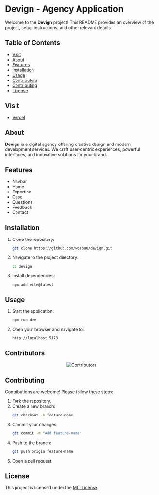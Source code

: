 # Devign - Agency Application

Welcome to the **Devign** project! This README provides an overview of the project, setup instructions, and other relevant details.

## Table of Contents

- [Visit](#visit)
- [About](#about)
- [Features](#features)
- [Installation](#installation)
- [Usage](#usage)
- [Contributors](#contributors)
- [Contributing](#contributing)
- [License](#license)

## Visit

- [Vercel](https://devign0.vercel.app/)

## About

**Devign** is a digital agency offering creative design and modern development services. We craft user-centric experiences, powerful interfaces, and innovative solutions for your brand.

## Features

- Navbar
- Home
- Expertise
- Case
- Questions
- Feedback
- Contact

## Installation

1. Clone the repository:
   ```bash
   git clone https://github.com/woabu0/devign.git
   ```
2. Navigate to the project directory:
   ```bash
   cd devign
   ```
3. Install dependencies:
   ```bash
   npm add vite@latest
   ```

## Usage

1. Start the application:
   ```bash
   npm run dev
   ```
2. Open your browser and navigate to:
   ```
   http://localhost:5173
   ```

## Contributors

<p align="center">
  <a href="https://github.com/imabu0/devign/graphs/contributors">
    <img src="https://contrib.rocks/image?repo=imabu0/devign" alt="Contributors" />
  </a>
</p>

## Contributing

Contributions are welcome! Please follow these steps:

1. Fork the repository.
2. Create a new branch:
   ```bash
   git checkout -b feature-name
   ```
3. Commit your changes:
   ```bash
   git commit -m "Add feature-name"
   ```
4. Push to the branch:
   ```bash
   git push origin feature-name
   ```
5. Open a pull request.

## License

This project is licensed under the [MIT License](LICENSE).
